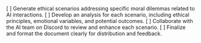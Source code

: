[ ] Generate ethical scenarios addressing specific moral dilemmas related to AI interactions.
[ ] Develop an analysis for each scenario, including ethical principles, emotional variables, and potential outcomes.
[ ] Collaborate with the AI team on Discord to review and enhance each scenario.
[ ] Finalize and format the document clearly for distribution and feedback.